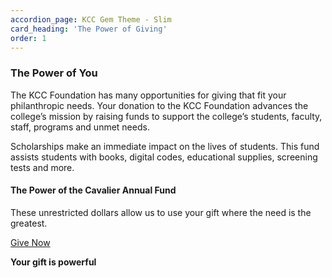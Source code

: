 ```yaml
---
accordion_page: KCC Gem Theme - Slim
card_heading: 'The Power of Giving'
order: 1
---
```


<h3 class="typography__h3">The Power of You</h3>
<p>The KCC Foundation has many opportunities for giving that fit your philanthropic needs. Your donation to the KCC Foundation advances the college&rsquo;s mission by raising funds to support the college&rsquo;s students, faculty, staff, programs and unmet needs.</p>
<p>Scholarships make an immediate impact on the lives of students. This fund assists students with books, digital codes, educational supplies, screening tests and more.</p>
<h4 class="typography__h4">The Power of the Cavalier Annual Fund</h4>
<p>These unrestricted dollars allow us to use your gift where the need is the greatest.</p>
<p><a class="btn btn-primary" href="../give/form/general">Give Now</a></p>
<p><strong>Your gift is powerful</strong></p>
